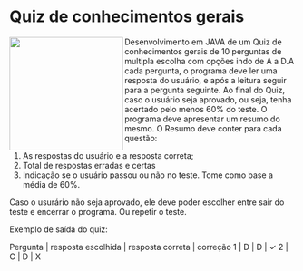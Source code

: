 # **Quiz de conhecimentos gerais**

 <img align="left" width="200" height="200" src="https://octodex.github.com/images/bannekat.png">

Desenvolvimento em JAVA de um Quiz de conhecimentos gerais de 10 perguntas de multipla escolha com opções indo de A a D.A cada pergunta, o programa deve ler uma resposta do usuário, e após a leitura seguir para a pergunta seguinte. Ao final do Quiz, caso o usuário seja aprovado, ou seja, tenha acertado pelo menos 60% do teste. O programa deve apresentar um resumo do mesmo. O Resumo deve conter para cada questão:
1. As respostas do usuário e a resposta correta;
2. Total de respostas erradas e certas
3. Indicação se o usuário passou ou não no teste. Tome como base a média de 60%.

Caso o usurário não seja aprovado, ele deve poder escolher entre sair do teste e encerrar o programa. Ou repetir o teste.

Exemplo de saída do quiz:

Pergunta | resposta escolhida | resposta correta | correção
 1       |        D         |      D         |   ✓
 2       |        C         |      D         |   X
